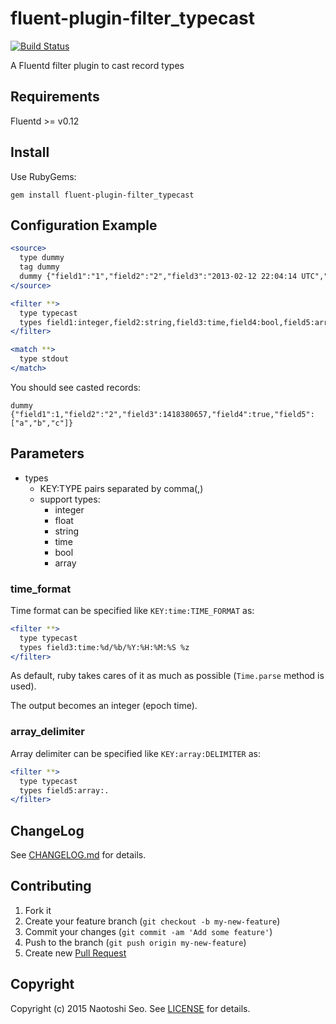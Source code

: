 # fluent-plugin-filter_typecast

[![Build Status](https://secure.travis-ci.org/sonots/fluent-plugin-filter_typecast.png?branch=master)](http://travis-ci.org/sonots/fluent-plugin-filter_typecast)

A Fluentd filter plugin to cast record types

## Requirements

Fluentd >= v0.12

## Install

Use RubyGems:

```
gem install fluent-plugin-filter_typecast
```

## Configuration Example

```apache
<source>
  type dummy
  tag dummy
  dummy {"field1":"1","field2":"2","field3":"2013-02-12 22:04:14 UTC","field4":"true","field5":"a,b,c"}
</source>

<filter **>
  type typecast
  types field1:integer,field2:string,field3:time,field4:bool,field5:array
</filter>

<match **>
  type stdout
</match>
```

You should see casted records:

```
dummy {"field1":1,"field2":"2","field3":1418380657,"field4":true,"field5":["a","b","c"]}
```

## Parameters

* types
  * KEY:TYPE pairs separated by comma(,)
  * support types:
    * integer
    * float
    * string
    * time
    * bool
    * array

### time_format

Time format can be specified like `KEY:time:TIME_FORMAT` as:

```apache
<filter **>
  type typecast
  types field3:time:%d/%b/%Y:%H:%M:%S %z
</filter>
```

As default, ruby takes cares of it as much as possible (`Time.parse` method is used).

The output becomes an integer (epoch time).

### array_delimiter

Array delimiter can be specified like `KEY:array:DELIMITER` as:

```apache
<filter **>
  type typecast
  types field5:array:.
</filter>
```

## ChangeLog

See [CHANGELOG.md](CHANGELOG.md) for details.

## Contributing

1. Fork it
2. Create your feature branch (`git checkout -b my-new-feature`)
3. Commit your changes (`git commit -am 'Add some feature'`)
4. Push to the branch (`git push origin my-new-feature`)
5. Create new [Pull Request](../../pull/new/master)

## Copyright

Copyright (c) 2015 Naotoshi Seo. See [LICENSE](LICENSE) for details.
